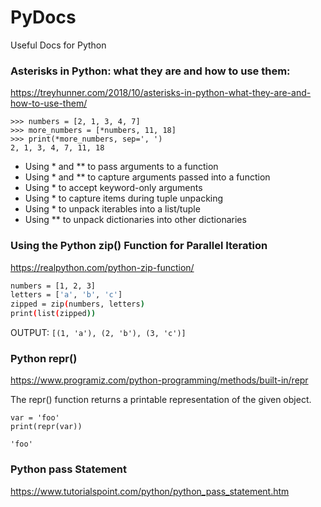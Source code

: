 # PyDocs
Useful Docs for Python


### Asterisks in Python: what they are and how to use them:
https://treyhunner.com/2018/10/asterisks-in-python-what-they-are-and-how-to-use-them/

```
>>> numbers = [2, 1, 3, 4, 7]
>>> more_numbers = [*numbers, 11, 18]
>>> print(*more_numbers, sep=', ')
2, 1, 3, 4, 7, 11, 18
```

 - Using * and ** to pass arguments to a function
 - Using * and ** to capture arguments passed into a function
 - Using * to accept keyword-only arguments
 - Using * to capture items during tuple unpacking
 - Using * to unpack iterables into a list/tuple
 - Using ** to unpack dictionaries into other dictionaries


### Using the Python zip() Function for Parallel Iteration
https://realpython.com/python-zip-function/

```sh
numbers = [1, 2, 3]
letters = ['a', 'b', 'c']
zipped = zip(numbers, letters)
print(list(zipped))
```

OUTPUT: ```[(1, 'a'), (2, 'b'), (3, 'c')]```


### Python repr()
https://www.programiz.com/python-programming/methods/built-in/repr

The repr() function returns a printable representation of the given object.

```
var = 'foo'
print(repr(var))
```

```
'foo'
```

### Python pass Statement
https://www.tutorialspoint.com/python/python_pass_statement.htm
